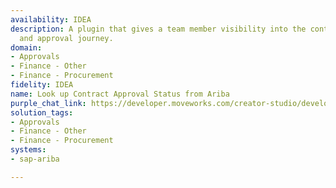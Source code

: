 ```yaml
---
availability: IDEA
description: A plugin that gives a team member visibility into the contract status
  and approval journey.
domain:
- Approvals
- Finance - Other
- Finance - Procurement
fidelity: IDEA
name: Look up Contract Approval Status from Ariba
purple_chat_link: https://developer.moveworks.com/creator-studio/developer-tools/purple-chat/?conversation=%7B%22startTimestamp%22%3A%2211%3A43+AM%22%2C%22messages%22%3A%5B%7B%22role%22%3A%22user%22%2C%22parts%22%3A%5B%7B%22richText%22%3A%22%3Cp%3EWhat%27s+the+status+of+Contract+ID+456123+in+SAP+Ariba%3F%3Cbr%3E%3C%2Fp%3E%22%7D%5D%7D%2C%7B%22role%22%3A%22assistant%22%2C%22parts%22%3A%5B%7B%22reasoningSteps%22%3A%5B%7B%22status%22%3A%22success%22%2C%22richText%22%3A%22%3Cp%3ESearches+SAP+Ariba+for+contract+details+using+Contract+ID+456123%3Cbr%3E%3C%2Fp%3E%22%7D%5D%7D%2C%7B%22richText%22%3A%22%3Cp%3EHere%27s+the+current+status+of+Contract+ID+456123%3A%3Cbr%3E%3C%2Fp%3E%22%7D%2C%7B%22richText%22%3A%22%3Cb%3E%3Cp%3ECurrent+Status%3A+Under+Review%3Cbr%3E%3C%2Fp%3E%3C%2Fb%3E%3Cbr%3E%3Cp%3E%3Cb%3EApproved+By%3A%3C%2Fb%3E+1%29+John+Doe+%28Procurement+Manager%29%2C+2%29+Jane+Smith+%28Finance+Director%29%3Cbr%3E%3Cb%3ENext+Steps%3A%3C%2Fb%3E+Review+by+Legal+Team+expected+by+09%2F30.%3Cbr%3E%3C%2Fp%3E%22%7D%2C%7B%22buttons%22%3A%5B%7B%22style%22%3A%22filled%22%2C%22buttonText%22%3A%22View+Full+Approval+Journey%22%7D%2C%7B%22style%22%3A%22outlined%22%2C%22buttonText%22%3A%22Send+Reminder+to+Legal+Team%22%7D%2C%7B%22style%22%3A%22outlined%22%2C%22buttonText%22%3A%22Cancel%22%7D%5D%7D%5D%7D%5D%7D
solution_tags:
- Approvals
- Finance - Other
- Finance - Procurement
systems:
- sap-ariba

---
```

